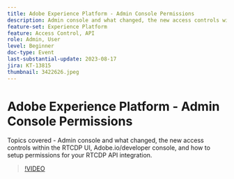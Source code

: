 ```yaml
---
title: Adobe Experience Platform - Admin Console Permissions
description: Admin console and what changed, the new access controls within the RTCDP UI, Adobe.io/developer console, and how to setup permissions for your RTCDP API integration.
feature-set: Experience Platform
feature: Access Control, API
role: Admin, User
level: Beginner
doc-type: Event
last-substantial-update: 2023-08-17
jira: KT-13815
thumbnail: 3422626.jpeg
---
```

# Adobe Experience Platform - Admin Console Permissions

Topics covered - Admin console and what changed, the new access controls within the RTCDP UI, Adobe.io/developer console, and how to setup permissions for your RTCDP API integration.

>[!VIDEO](https://video.tv.adobe.com/v/3422626/?learn=on)
